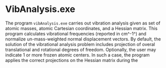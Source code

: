 # VibAnalysis.exe

The program `vibAnalysis.exe` carries out vibration analysis given as set of atomic masses, atomic Cartesian coordinates, and a Hessian matrix. This program calculates vibrational frequencies (reported in cm^-1^) and normalize un-mass-weighted normal displacement vectors. By default, the solution of the vibrational analysis problem includes projection of overal translational and rotational degrees of freedom. Optionally, the user may indicate 1 or more frozen atomic centers. In such a case, the program applies the correct projections on the Hessian matrix during the

